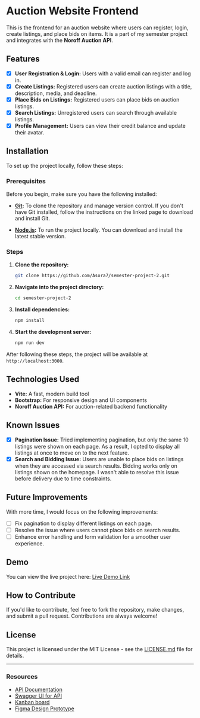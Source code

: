 # Auction Website Frontend

This is the frontend for an auction website where users can register, login, create listings, and place bids on items. It is a part of my semester project and integrates with the **Noroff Auction API**.

## Features

- [x] **User Registration & Login:** Users with a valid email can register and log in.
- [x] **Create Listings:** Registered users can create auction listings with a title, description, media, and deadline.
- [x] **Place Bids on Listings:** Registered users can place bids on auction listings.
- [x] **Search Listings:** Unregistered users can search through available listings.
- [x] **Profile Management:** Users can view their credit balance and update their avatar.

## Installation

To set up the project locally, follow these steps:

### Prerequisites

Before you begin, make sure you have the following installed:

- **[Git](https://git-scm.com/downloads):** To clone the repository and manage version control. If you don't have Git installed, follow the instructions on the linked page to download and install Git.

- **[Node.js](https://nodejs.org/):** To run the project locally. You can download and install the latest stable version.

### Steps

1. **Clone the repository:**
    ```bash
    git clone https://github.com/Asora7/semester-project-2.git
    ```

2. **Navigate into the project directory:**
    ```bash
    cd semester-project-2
    ```

3. **Install dependencies:**
    ```bash
    npm install
    ```

4. **Start the development server:**
    ```bash
    npm run dev
    ```

After following these steps, the project will be available at `http://localhost:3000`.

## Technologies Used

- **Vite:** A fast, modern build tool
- **Bootstrap:** For responsive design and UI components
- **Noroff Auction API:** For auction-related backend functionality

## Known Issues

- [x] **Pagination Issue:** Tried implementing pagination, but only the same 10 listings were shown on each page. As a result, I opted to display all listings at once to move on to the next feature.
- [x] **Search and Bidding Issue:** Users are unable to place bids on listings when they are accessed via search results. Bidding works only on listings shown on the homepage. I wasn't able to resolve this issue before delivery due to time constraints.

## Future Improvements

With more time, I would focus on the following improvements:

- [ ] Fix pagination to display different listings on each page.
- [ ] Resolve the issue where users cannot place bids on search results.
- [ ] Enhance error handling and form validation for a smoother user experience.

## Demo

You can view the live project here: [Live Demo Link](https://asora-auction-site.netlify.app)

## How to Contribute

If you'd like to contribute, feel free to fork the repository, make changes, and submit a pull request. Contributions are always welcome!

## License

This project is licensed under the MIT License - see the [LICENSE.md](LICENSE.md) file for details.

---

### Resources

- [API Documentation](https://docs.noroff.dev/docs/v2/auction-house/listings)
- [Swagger UI for API](https://v2.api.noroff.dev/docs/static/index.html)
- [Kanban board](https://github.com/users/Asora7/projects/3)
- [Figma Design Prototype](https://www.figma.com/proto/cBoSJTCvK7jzYLa8CSdDw5/Untitled?page-id=1%3A4&node-id=10-2693&viewport=-537%2C318%2C0.25&t=riBC52qzxDjHhMnk-1&scaling=scale-down&content-scaling=fixed&starting-point-node-id=10%3A2659)
